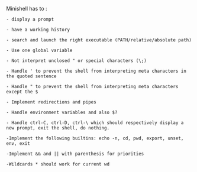 Minishell has to :

	- display a prompt

	- have a working history

	- search and launch the right executable (PATH/relative/absolute path)

	- Use one global variable

	- Not interpret unclosed " or special characters (\;)

	- Handle ' to prevent the shell from interpreting meta characters in the quoted sentence

	- Handle " to prevent the shell from interpreting meta characters except the $

	- Implement redirections and pipes

	- Handle environment variables and also $?

	- Handle ctrl-C, ctrl-D, ctrl-\ which should respectively display a new prompt, exit the shell, do nothing.

	-Implement the following builtins: echo -n, cd, pwd, export, unset, env, exit

	-Implement && and || with parenthesis for priorities

	-Wildcards * should work for current wd
